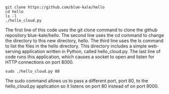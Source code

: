 ```
git clone https://github.com/blue-kale/hello
cd hello
ls -l
./hello_cloud.py

```

The first line of this code uses the git clone command to clone the github repository blue-kale/hello. The second line uses the cd command to change the directory to this new directory, hello. The third line uses the ls command to list the files in the hello directory. This directory includes a simple web-serving application written in Python, called hello_cloud.py. The last line of code runs this application, which causes a socket to open and listen for HTTP connections on port 8000.

```
sudo ./hello_cloud.py 80
```

The sudo command allows us to pass a different port, port 80, to the hello_cloud.py application so it listens on port 80 instead of on port 8000.
